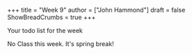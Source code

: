 +++
title = "Week 9"
author = ["John Hammond"]
draft = false
ShowBreadCrumbs = true
+++

Your todo list for the week
<!--more-->

No Class this week. It's spring break!
